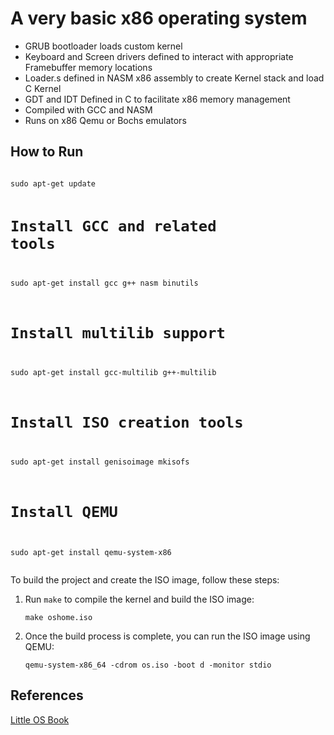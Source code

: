 <h1>A very basic x86 operating system</h1>
<ul>
<li>GRUB bootloader loads custom kernel</li>
<li>Keyboard and Screen drivers defined to interact with appropriate Framebuffer memory locations</li>
<li>Loader.s defined in NASM x86 assembly to create Kernel stack and load C Kernel</li>
<li>GDT and IDT Defined in C to facilitate x86 memory management</li>
<li>Compiled with GCC and NASM</li>
<li>Runs on x86 Qemu or Bochs emulators</li>
</ul>



<h2>How to Run</h2>
<pre><code>
sudo apt-get update

# Install GCC and related tools
sudo apt-get install gcc g++ nasm binutils

# Install multilib support
sudo apt-get install gcc-multilib g++-multilib

# Install ISO creation tools
sudo apt-get install genisoimage mkisofs

# Install QEMU
sudo apt-get install qemu-system-x86
</code></pre>

<p>To build the project and create the ISO image, follow these steps:</p>
<ol>
  <li>Run <code>make</code> to compile the kernel and build the ISO image:</li>
  <pre><code>make oshome.iso</code></pre>
  <li>Once the build process is complete, you can run the ISO image using QEMU:</li>
  <pre><code>qemu-system-x86_64 -cdrom os.iso -boot d -monitor stdio</code></pre>
</ol>

<h2>References</h2>
<a href = "https://littleosbook.github.io/">Little OS Book</a>

